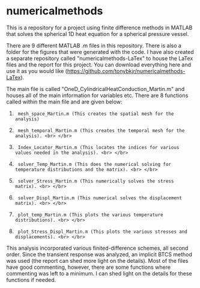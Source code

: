 # numericalmethods
This is a repository for a project using finite difference methods in MATLAB that solves the spherical 1D heat equation for a spherical pressure vessel. 

There are 9 different MATLAB .m files in this repository. There is also a folder for the figures that were generated with the code. I have also created
a separate repository called "numericalmethods-LaTex" to house the LaTex files and the report for this project. You can download everything here and use it as you would like (https://github.com/tonybkjr/numericalmethods-LaTex). 

The main file is called "OneD_CylindricalHeatConduction_Martin.m" and houses all of the main information for variables etc. There are 8 functions called within the 
main file and are given below:

1.		mesh_space_Martin.m	(This creates the spatial mesh for the analysis)
2.		mesh_temporal_Martin.m (This creates the temporal mesh for the analysis). <br> </br>
3.		Index_Locator_Martin.m (This locates the indices for various values needed in the analysis). <br> </br>
4.		solver_Temp_Martin.m (This does the numerical solving for temperature distributions and the matrix). <br> </br>
5. 		solver_Stress_Martin.m (This numerically solves the stress matrix). <br> </br>
6.		solver_Displ_Martin.m (This numerical solves the displacement matrix). <br> </br>
7.		plot_temp_Martin.m (This plots the various temperature distributions). <br> </br>
8.		plot_Stress_Displ_Martin.m (This plots the various stresses and displacements). <br> </br>

This analysis incorporated various finited-difference schemes, all second order. Since the transient response was analyzed, an implicit BTCS method was used (the report can shed more light on the details). 
Most of the files have good commenting, however, there are some functions where commenting was left to a minimum. I can shed light on the details for these functions if needed. 
